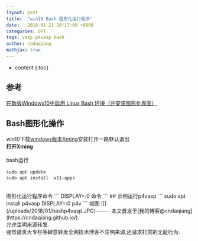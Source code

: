 ```yaml
---
layout: post
title:  "win10 Bash 图形化运行程序"
date:   2018-01-21 20:17:00 +0800
categories: DFT
tags: vasp p4vasp bash
author: cndaqiang
mathjax: true
---
```

* content
{:toc}






## 参考
[在新版Windows10中启用 Linux Bash 环境（并安装图形化界面）](https://my.oschina.net/u/3375733/blog/1510095)

## Bash图形化操作
win10下载[windows版本Xming](https://sourceforge.net/projects/xming/?source=typ_redirect)安装打开一路默认退出
<br> **打开Xming**
<br><br>bash运行
```
sudo apt update
sudo apt install  x11-apps
```
<br>
图形化运行程序命令
```
DISPLAY=:0 命令
```
## 示例运行p4vasp
```
sudo apt install p4vasp
DISPLAY=:0 p4v
```
如图
![](/uploads/2018/01/bashp4vasp.JPG)------
本文首发于[我的博客@cndaqiang](https://cndaqiang.github.io/).<br>
允许注明来源转发.<br>
强烈谴责大专栏等肆意转发全网技术博客不注明来源,还请求打赏的无耻行为.
